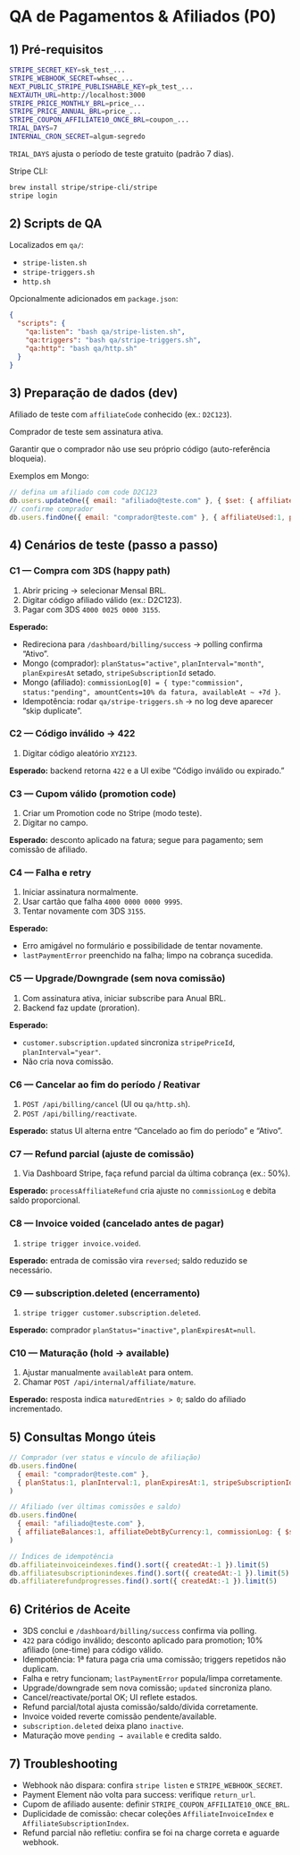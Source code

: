 # QA de Pagamentos & Afiliados (P0)

## 1) Pré-requisitos

```bash
STRIPE_SECRET_KEY=sk_test_...
STRIPE_WEBHOOK_SECRET=whsec_...
NEXT_PUBLIC_STRIPE_PUBLISHABLE_KEY=pk_test_...
NEXTAUTH_URL=http://localhost:3000
STRIPE_PRICE_MONTHLY_BRL=price_...
STRIPE_PRICE_ANNUAL_BRL=price_...
STRIPE_COUPON_AFFILIATE10_ONCE_BRL=coupon_...
TRIAL_DAYS=7
INTERNAL_CRON_SECRET=algum-segredo
```

`TRIAL_DAYS` ajusta o período de teste gratuito (padrão 7 dias).

Stripe CLI:

```bash
brew install stripe/stripe-cli/stripe
stripe login
```

## 2) Scripts de QA

Localizados em `qa/`:

- `stripe-listen.sh`
- `stripe-triggers.sh`
- `http.sh`

Opcionalmente adicionados em `package.json`:

```json
{
  "scripts": {
    "qa:listen": "bash qa/stripe-listen.sh",
    "qa:triggers": "bash qa/stripe-triggers.sh",
    "qa:http": "bash qa/http.sh"
  }
}
```

## 3) Preparação de dados (dev)

Afiliado de teste com `affiliateCode` conhecido (ex.: `D2C123`).

Comprador de teste sem assinatura ativa.

Garantir que o comprador não use seu próprio código (auto-referência bloqueia).

Exemplos em Mongo:

```javascript
// defina um afiliado com code D2C123
db.users.updateOne({ email: "afiliado@teste.com" }, { $set: { affiliateCode: "D2C123" } })
// confirme comprador
db.users.findOne({ email: "comprador@teste.com" }, { affiliateUsed:1, planStatus:1, stripeSubscriptionId:1 })
```

## 4) Cenários de teste (passo a passo)

### C1 — Compra com 3DS (happy path)
1. Abrir pricing → selecionar Mensal BRL.
2. Digitar código afiliado válido (ex.: D2C123).
3. Pagar com 3DS `4000 0025 0000 3155`.

**Esperado:**
- Redireciona para `/dashboard/billing/success` → polling confirma “Ativo”.
- Mongo (comprador): `planStatus="active"`, `planInterval="month"`, `planExpiresAt` setado, `stripeSubscriptionId` setado.
- Mongo (afiliado): `commissionLog[0] = { type:"commission", status:"pending", amountCents=10% da fatura, availableAt ~ +7d }`.
- Idempotência: rodar `qa/stripe-triggers.sh` → no log deve aparecer “skip duplicate”.

### C2 — Código inválido → 422
1. Digitar código aleatório `XYZ123`.

**Esperado:** backend retorna `422` e a UI exibe “Código inválido ou expirado.”

### C3 — Cupom válido (promotion code)
1. Criar um Promotion code no Stripe (modo teste).
2. Digitar no campo.

**Esperado:** desconto aplicado na fatura; segue para pagamento; sem comissão de afiliado.

### C4 — Falha e retry
1. Iniciar assinatura normalmente.
2. Usar cartão que falha `4000 0000 0000 9995`.
3. Tentar novamente com 3DS `3155`.

**Esperado:**
- Erro amigável no formulário e possibilidade de tentar novamente.
- `lastPaymentError` preenchido na falha; limpo na cobrança sucedida.

### C5 — Upgrade/Downgrade (sem nova comissão)
1. Com assinatura ativa, iniciar subscribe para Anual BRL.
2. Backend faz update (proration).

**Esperado:**
- `customer.subscription.updated` sincroniza `stripePriceId`, `planInterval="year"`.
- Não cria nova comissão.

### C6 — Cancelar ao fim do período / Reativar
1. `POST /api/billing/cancel` (UI ou `qa/http.sh`).
2. `POST /api/billing/reactivate`.

**Esperado:** status UI alterna entre “Cancelado ao fim do período” e “Ativo”.

### C7 — Refund parcial (ajuste de comissão)
1. Via Dashboard Stripe, faça refund parcial da última cobrança (ex.: 50%).

**Esperado:** `processAffiliateRefund` cria ajuste no `commissionLog` e debita saldo proporcional.

### C8 — Invoice voided (cancelado antes de pagar)
1. `stripe trigger invoice.voided`.

**Esperado:** entrada de comissão vira `reversed`; saldo reduzido se necessário.

### C9 — subscription.deleted (encerramento)
1. `stripe trigger customer.subscription.deleted`.

**Esperado:** comprador `planStatus="inactive"`, `planExpiresAt=null`.

### C10 — Maturação (hold → available)
1. Ajustar manualmente `availableAt` para ontem.
2. Chamar `POST /api/internal/affiliate/mature`.

**Esperado:** resposta indica `maturedEntries > 0`; saldo do afiliado incrementado.

## 5) Consultas Mongo úteis

```javascript
// Comprador (ver status e vínculo de afiliação)
db.users.findOne(
  { email: "comprador@teste.com" },
  { planStatus:1, planInterval:1, planExpiresAt:1, stripeSubscriptionId:1, affiliateUsed:1, lastPaymentError:1 }
)

// Afiliado (ver últimas comissões e saldo)
db.users.findOne(
  { email: "afiliado@teste.com" },
  { affiliateBalances:1, affiliateDebtByCurrency:1, commissionLog: { $slice: -5 } }
)

// Índices de idempotência
db.affiliateinvoiceindexes.find().sort({ createdAt:-1 }).limit(5)
db.affiliatesubscriptionindexes.find().sort({ createdAt:-1 }).limit(5)
db.affiliaterefundprogresses.find().sort({ createdAt:-1 }).limit(5)
```

## 6) Critérios de Aceite

- 3DS conclui e `/dashboard/billing/success` confirma via polling.
- `422` para código inválido; desconto aplicado para promotion; 10% afiliado (one-time) para código válido.
- Idempotência: 1ª fatura paga cria uma comissão; triggers repetidos não duplicam.
- Falha e retry funcionam; `lastPaymentError` popula/limpa corretamente.
- Upgrade/downgrade sem nova comissão; `updated` sincroniza plano.
- Cancel/reactivate/portal OK; UI reflete estados.
- Refund parcial/total ajusta comissão/saldo/dívida corretamente.
- Invoice voided reverte comissão pendente/available.
- `subscription.deleted` deixa plano `inactive`.
- Maturação move `pending → available` e credita saldo.

## 7) Troubleshooting

- Webhook não dispara: confira `stripe listen` e `STRIPE_WEBHOOK_SECRET`.
- Payment Element não volta para success: verifique `return_url`.
- Cupom de afiliado ausente: definir `STRIPE_COUPON_AFFILIATE10_ONCE_BRL`.
- Duplicidade de comissão: checar coleções `AffiliateInvoiceIndex` e `AffiliateSubscriptionIndex`.
- Refund parcial não refletiu: confira se foi na charge correta e aguarde webhook.

